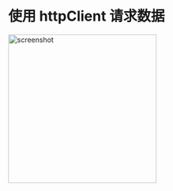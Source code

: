 # 使用 httpClient 请求数据

<img src="https://static.oonnnoo.com/upload/Na0x6zsC0.png" width="300" title="screenshot"/>
